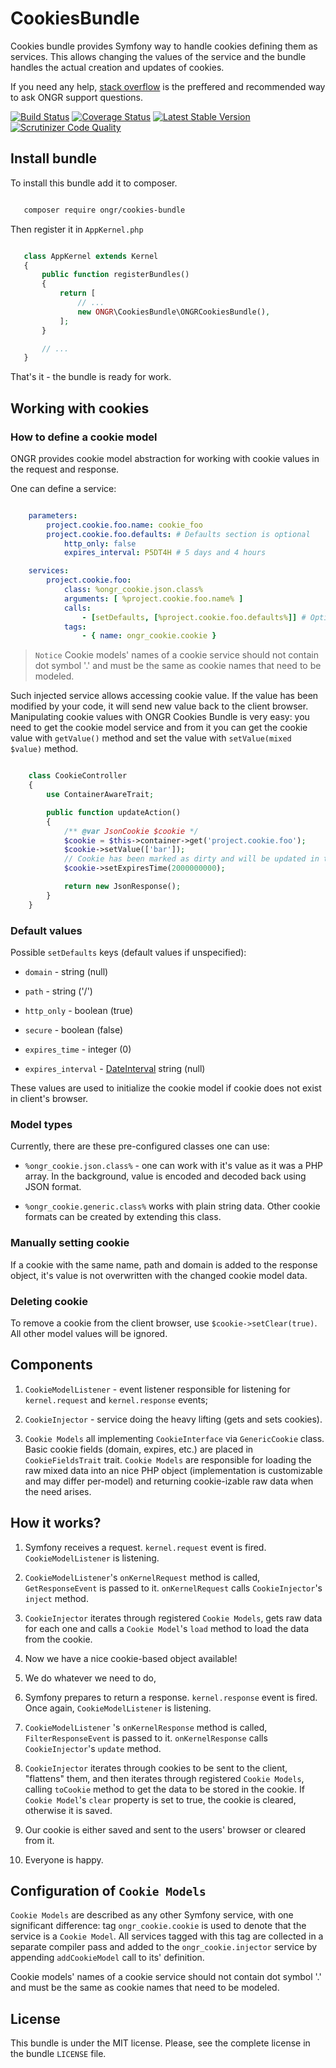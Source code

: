 # CookiesBundle

Cookies bundle provides Symfony way to handle cookies defining them as services. This allows changing the values of the service and the bundle handles the actual creation and updates of cookies.

If you need any help, [stack overflow](http://stackoverflow.com/questions/tagged/ongr)
is the preffered and recommended way to ask ONGR support questions.

[![Build Status](https://travis-ci.org/ongr-io/CookiesBundle.svg?branch=master)](https://travis-ci.org/ongr-io/CookiesBundle)
[![Coverage Status](https://coveralls.io/repos/ongr-io/CookiesBundle/badge.svg?branch=master&service=github)](https://coveralls.io/github/ongr-io/CookiesBundle?branch=master)
[![Latest Stable Version](https://poser.pugx.org/ongr/cookies-bundle/v/stable)](https://packagist.org/packages/ongr/cookies-bundle)
[![Scrutinizer Code Quality](https://scrutinizer-ci.com/g/ongr-io/CookiesBundle/badges/quality-score.png?b=master)](https://scrutinizer-ci.com/g/ongr-io/CookiesBundle/?branch=master)

## Install bundle
   
To install this bundle add it to composer.

```bash

   composer require ongr/cookies-bundle

```

Then register it in `AppKernel.php`

```php

   class AppKernel extends Kernel
   {
       public function registerBundles()
       {
           return [
               // ...
               new ONGR\CookiesBundle\ONGRCookiesBundle(),
           ];
       }

       // ...
   }

```

That's it - the bundle is ready for work.

## Working with cookies

### How to define a cookie model

ONGR provides cookie model abstraction for working with cookie values in the request and response.

One can define a service:

```yaml

    parameters:
        project.cookie.foo.name: cookie_foo
        project.cookie.foo.defaults: # Defaults section is optional
            http_only: false
            expires_interval: P5DT4H # 5 days and 4 hours

    services:
        project.cookie.foo:
            class: %ongr_cookie.json.class%
            arguments: [ %project.cookie.foo.name% ]
            calls:
                - [setDefaults, [%project.cookie.foo.defaults%]] # Optional
            tags:
                - { name: ongr_cookie.cookie }

```
> `Notice` Cookie models' names of a cookie service should not contain dot symbol '.' and must be the same as cookie names that need to be modeled.

Such injected service allows accessing cookie value. If the value has been modified by your code, it will send new value back to the client browser.
Manipulating cookie values with ONGR Cookies Bundle is very easy: you need to get the cookie model service and from it you can get the cookie value
with `getValue()` method and set the value with `setValue(mixed $value)` method.

```php

    class CookieController
    {
        use ContainerAwareTrait;

        public function updateAction()
        {
            /** @var JsonCookie $cookie */
            $cookie = $this->container->get('project.cookie.foo');
            $cookie->setValue(['bar']);
            // Cookie has been marked as dirty and will be updated in the response.
            $cookie->setExpiresTime(2000000000);

            return new JsonResponse();
        }
    }

```

### Default values

Possible `setDefaults` keys (default values if unspecified):

- `domain` - string (null)

- `path` - string ('/')

- `http_only` - boolean (true)

- `secure` - boolean (false)

- `expires_time` - integer (0)

- `expires_interval` - [DateInterval](http://php.net/manual/en/dateinterval.construct.php) string (null)

These values are used to initialize the cookie model if cookie does not exist in client's browser.

### Model types

Currently, there are these pre-configured classes one can use:

- `%ongr_cookie.json.class%` - one can work with it's value as it was a PHP array. In the background, value is encoded and decoded back using JSON format.

- `%ongr_cookie.generic.class%` works with plain string data. Other cookie formats can be created by extending this class.

### Manually setting cookie

If a cookie with the same name, path and domain is added to the response object, it's value is not overwritten with the changed cookie model data.

### Deleting cookie

To remove a cookie from the client browser, use `$cookie->setClear(true)`. All other model values will be ignored.


## Components

1. `CookieModelListener` - event listener responsible for listening for ``kernel.request`` and ``kernel.response``
events;

2. `CookieInjector` - service doing the heavy lifting (gets and sets cookies).

3. `Cookie Models` all implementing `CookieInterface` via `GenericCookie` class. Basic cookie fields
(domain, expires, etc.) are placed in `CookieFieldsTrait` trait. `Cookie Models` are responsible for loading the raw
mixed data into an nice PHP object (implementation is customizable and may differ per-model) and returning cookie-izable
raw data when the need arises.


## How it works?

1. Symfony receives a request. `kernel.request` event is fired. `CookieModelListener` is listening.

2. `CookieModelListener`'s  `onKernelRequest` method is called, `GetResponseEvent` is passed to it.
``onKernelRequest`` calls ``CookieInjector``'s ``inject`` method.

3. `CookieInjector` iterates through registered `Cookie Models`, gets raw data for each one and calls a
`Cookie Model`'s ``load`` method to load the data from the cookie.

4. Now we have a nice cookie-based object available!

5. We do whatever we need to do,

6. Symfony prepares to return a response. `kernel.response` event is fired. Once again, `CookieModelListener` is listening.

7. `CookieModelListener` 's  `onKernelResponse` method is called, `FilterResponseEvent` is passed to it.
`onKernelResponse` calls `CookieInjector`'s `update` method.

8. `CookieInjector` iterates through cookies to be sent to the client, "flattens" them, and then iterates through
registered `Cookie Models`, calling `toCookie` method to get the data to be stored in the cookie. If `Cookie Model`'s
`clear` property is set to true, the cookie is cleared, otherwise it is saved.

9. Our cookie is either saved and sent to the users' browser or cleared from it.

10. Everyone is happy.


## Configuration of `Cookie Models`

`Cookie Models` are described as any other Symfony service, with one significant difference: tag `ongr_cookie.cookie`
is used to denote that the service is a `Cookie Model`. All services tagged with this tag are collected in a separate
compiler pass and added to the `ongr_cookie.injector` service by appending `addCookieModel` call to its' definition.

Cookie models' names of a cookie service should not contain dot symbol '.' and must be the same as cookie names that need
to be modeled.


## License

This bundle is under the MIT license. Please, see the complete license in the bundle `LICENSE` file.
